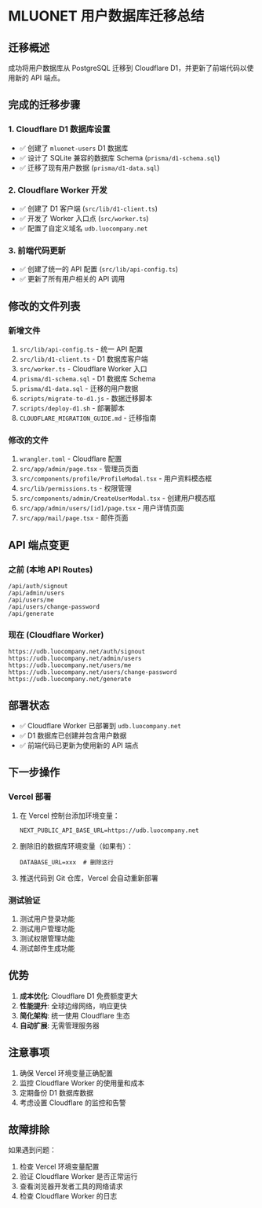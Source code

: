 # MLUONET 用户数据库迁移总结

## 迁移概述

成功将用户数据库从 PostgreSQL 迁移到 Cloudflare D1，并更新了前端代码以使用新的 API 端点。

## 完成的迁移步骤

### 1. Cloudflare D1 数据库设置
- ✅ 创建了 `mluonet-users` D1 数据库
- ✅ 设计了 SQLite 兼容的数据库 Schema (`prisma/d1-schema.sql`)
- ✅ 迁移了现有用户数据 (`prisma/d1-data.sql`)

### 2. Cloudflare Worker 开发
- ✅ 创建了 D1 客户端 (`src/lib/d1-client.ts`)
- ✅ 开发了 Worker 入口点 (`src/worker.ts`)
- ✅ 配置了自定义域名 `udb.luocompany.net`

### 3. 前端代码更新
- ✅ 创建了统一的 API 配置 (`src/lib/api-config.ts`)
- ✅ 更新了所有用户相关的 API 调用

## 修改的文件列表

### 新增文件
1. `src/lib/api-config.ts` - 统一 API 配置
2. `src/lib/d1-client.ts` - D1 数据库客户端
3. `src/worker.ts` - Cloudflare Worker 入口
4. `prisma/d1-schema.sql` - D1 数据库 Schema
5. `prisma/d1-data.sql` - 迁移的用户数据
6. `scripts/migrate-to-d1.js` - 数据迁移脚本
7. `scripts/deploy-d1.sh` - 部署脚本
8. `CLOUDFLARE_MIGRATION_GUIDE.md` - 迁移指南

### 修改的文件
1. `wrangler.toml` - Cloudflare 配置
2. `src/app/admin/page.tsx` - 管理员页面
3. `src/components/profile/ProfileModal.tsx` - 用户资料模态框
4. `src/lib/permissions.ts` - 权限管理
5. `src/components/admin/CreateUserModal.tsx` - 创建用户模态框
6. `src/app/admin/users/[id]/page.tsx` - 用户详情页面
7. `src/app/mail/page.tsx` - 邮件页面

## API 端点变更

### 之前 (本地 API Routes)
```
/api/auth/signout
/api/admin/users
/api/users/me
/api/users/change-password
/api/generate
```

### 现在 (Cloudflare Worker)
```
https://udb.luocompany.net/auth/signout
https://udb.luocompany.net/admin/users
https://udb.luocompany.net/users/me
https://udb.luocompany.net/users/change-password
https://udb.luocompany.net/generate
```

## 部署状态

- ✅ Cloudflare Worker 已部署到 `udb.luocompany.net`
- ✅ D1 数据库已创建并包含用户数据
- ✅ 前端代码已更新为使用新的 API 端点

## 下一步操作

### Vercel 部署
1. 在 Vercel 控制台添加环境变量：
   ```
   NEXT_PUBLIC_API_BASE_URL=https://udb.luocompany.net
   ```

2. 删除旧的数据库环境变量（如果有）：
   ```
   DATABASE_URL=xxx  # 删除这行
   ```

3. 推送代码到 Git 仓库，Vercel 会自动重新部署

### 测试验证
1. 测试用户登录功能
2. 测试用户管理功能
3. 测试权限管理功能
4. 测试邮件生成功能

## 优势

1. **成本优化**: Cloudflare D1 免费额度更大
2. **性能提升**: 全球边缘网络，响应更快
3. **简化架构**: 统一使用 Cloudflare 生态
4. **自动扩展**: 无需管理服务器

## 注意事项

1. 确保 Vercel 环境变量正确配置
2. 监控 Cloudflare Worker 的使用量和成本
3. 定期备份 D1 数据库数据
4. 考虑设置 Cloudflare 的监控和告警

## 故障排除

如果遇到问题：
1. 检查 Vercel 环境变量配置
2. 验证 Cloudflare Worker 是否正常运行
3. 查看浏览器开发者工具的网络请求
4. 检查 Cloudflare Worker 的日志 